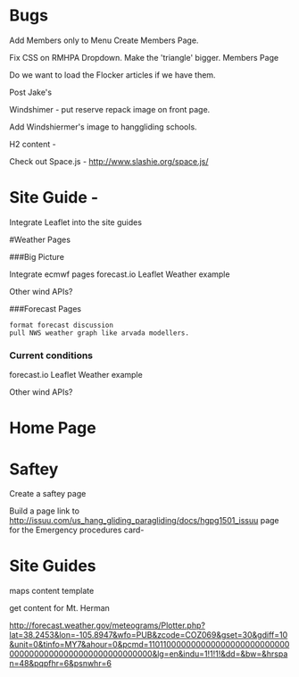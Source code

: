 # Bugs

Add Members only to Menu
Create Members Page.

Fix CSS on RMHPA Dropdown.  Make the 'triangle' bigger.
Members Page

Do we want to load the Flocker articles if we have them.

Post Jake's


Windshimer - put reserve repack image on front page.

Add Windshiermer's image to hanggliding schools.  

H2 content -

Check out Space.js - http://www.slashie.org/space.js/


# Site Guide -
  Integrate Leaflet into the site guides

#Weather Pages

###Big Picture


  Integrate ecmwf pages
  forecast.io
  Leaflet Weather example

  Other wind APIs?


###Forecast Pages

    format forecast discussion
    pull NWS weather graph like arvada modellers.


### Current conditions

forecast.io
Leaflet Weather example

Other wind APIs?


# Home Page

# Saftey

Create a saftey page

Build a page link to http://issuu.com/us_hang_gliding_paragliding/docs/hgpg1501_issuu
page for the Emergency procedures card-



# Site Guides

  maps
  content template

  get content for Mt. Herman

  http://forecast.weather.gov/meteograms/Plotter.php?lat=38.2453&lon=-105.8947&wfo=PUB&zcode=COZ069&gset=30&gdiff=10&unit=0&tinfo=MY7&ahour=0&pcmd=11011000000000000000000000000000000000000000000000000000000&lg=en&indu=1!1!1!&dd=&bw=&hrspan=48&pqpfhr=6&psnwhr=6
